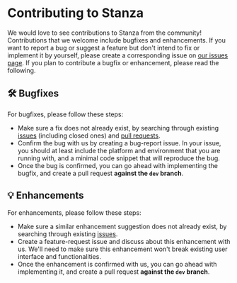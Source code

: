 # Contributing to Stanza

We would love to see contributions to Stanza from the community! Contributions that we welcome include bugfixes and enhancements. If you want to report a bug or suggest a feature but don't intend to fix or implement it by yourself, please create a corresponding issue on [our issues page](https://github.com/stanfordnlp/stanza/issues). If you plan to contribute a bugfix or enhancement, please read the following.

## 🛠️ Bugfixes

For bugfixes, please follow these steps:

- Make sure a fix does not already exist, by searching through existing [issues](https://github.com/stanfordnlp/stanza/issues) (including closed ones) and [pull requests](https://github.com/stanfordnlp/stanza/pulls).
- Confirm the bug with us by creating a bug-report issue. In your issue, you should at least include the platform and environment that you are running with, and a minimal code snippet that will reproduce the bug.
- Once the bug is confirmed, you can go ahead with implementing the bugfix, and create a pull request **against the `dev` branch**.

## 💡 Enhancements

For enhancements, please follow these steps:

- Make sure a similar enhancement suggestion does not already exist, by searching through existing [issues](https://github.com/stanfordnlp/stanza/issues).
- Create a feature-request issue and discuss about this enhancement with us. We'll need to make sure this enhancement won't break existing user interface and functionalities.
- Once the enhancement is confirmed with us, you can go ahead with implementing it, and create a pull request **against the `dev` branch**.
